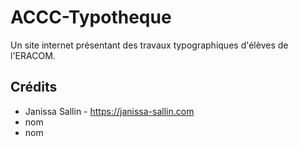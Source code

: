 # ACCC-Typotheque

Un site internet présentant des travaux typographiques d'élèves de l'ERACOM.

## Crédits

- Janissa Sallin - https://janissa-sallin.com
- nom
- nom
